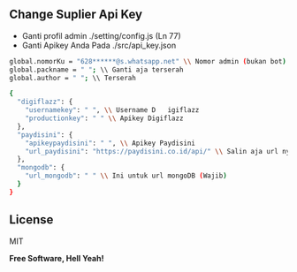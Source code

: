 ## Change Suplier Api Key

- Ganti profil admin ./setting/config.js (Ln 77)
- Ganti Apikey Anda Pada ./src/api_key.json
```sh
global.nomorKu = "628******@s.whatsapp.net" \\ Nomor admin (bukan bot)
global.packname = " "; \\ Ganti aja terserah
global.author = " "; \\ Terserah 
```
```sh
{
  "digiflazz": {
    "usernamekey": " ", \\ Username D   igiflazz
    "productionkey": " " \\ Apikey Digiflazz
  },
  "paydisini": {
    "apikeypaydisini": " ", \\ Apikey Paydisini
    "url_paydisini": "https://paydisini.co.id/api/" \\ Salin aja url nya
  },
  "mongodb": {
    "url_mongodb": " " \\ Ini untuk url mongoDB (Wajib)
  }
}

```


## License

MIT

**Free Software, Hell Yeah!**
